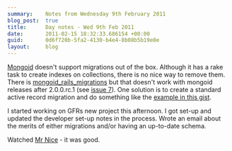 ```yaml
---
summary:    Notes from Wednesday 9th February 2011
blog_post:  true
title:      Day notes - Wed 9th Feb 2011
date:       2011-02-15 18:32:33.686154 +00:00
guid:       0d6f720b-5fa2-4130-b4e4-8b08b5b19e0e
layout:     blog
---
```

[Mongoid](http://mongoid.org/) doesn't support migrations out of the box.  Although it has a rake task to create indexes on collections, there is no nice way to remove them.  There is [mongoid_rails_migrations](https://github.com/adacosta/mongoid_rails_migrations) but that doesn't work with mongoid releases after 2.0.0.rc.1 (see [issue 7](https://github.com/adacosta/mongoid_rails_migrations/issues/issue/7)).  One solution is to create a standard active record migration and do something like the [example in this gist](https://gist.github.com/818493).

I started working on GFRs new project this afternoon.  I got set-up and updated the developer set-up notes in the process.  Wrote an email about the merits of either migrations and/or having an up-to-date schema.

Watched [Mr Nice](http://www.imdb.com/title/tt1183911/) - it was good.
